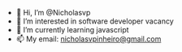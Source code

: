 - 👋 Hi, I’m @Nicholasvp
- 👀 I’m interested in software developer vacancy
- 🌱 I’m currently learning javascript
- 📫 My email: nicholasvpinheiro@gmail.com

